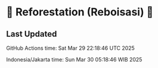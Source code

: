 
# 🌳 Reforestation (Reboisasi) 🌲

## Last Updated

GitHub Actions time: Sat Mar 29 22:18:46 UTC 2025

Indonesia/Jakarta time: Sun Mar 30 05:18:46 WIB 2025
